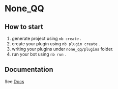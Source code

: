 # None_QQ

## How to start

1. generate project using `nb create` .
2. create your plugin using `nb plugin create` .
3. writing your plugins under `none_qq/plugins` folder.
4. run your bot using `nb run` .

## Documentation

See [Docs](https://v2.nonebot.dev/)
